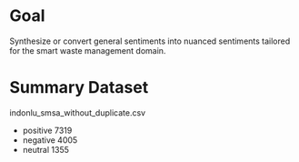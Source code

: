 # Goal
Synthesize or convert general sentiments into nuanced sentiments tailored for the smart waste management domain.

# Summary Dataset
indonlu_smsa_without_duplicate.csv
- positive    7319
- negative    4005
- neutral     1355
